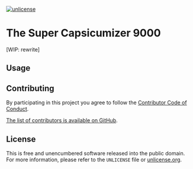 [![unlicense](https://img.shields.io/badge/un-license-green.svg?style=flat)](http://unlicense.org)

# The Super Capsicumizer 9000

[WIP: rewrite]

## Usage

## Contributing

By participating in this project you agree to follow the [Contributor Code of Conduct](https://contributor-covenant.org/version/1/4/).

[The list of contributors is available on GitHub](https://github.com/myfreeweb/capsicumizer/graphs/contributors).


## License

This is free and unencumbered software released into the public domain.  
For more information, please refer to the `UNLICENSE` file or [unlicense.org](http://unlicense.org).
